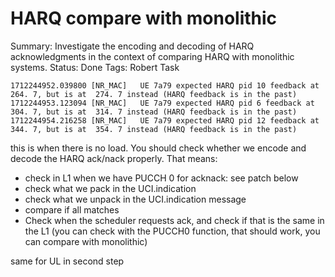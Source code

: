 # HARQ compare with monolithic

Summary: Investigate the encoding and decoding of HARQ acknowledgments in the context of comparing HARQ with monolithic systems.
Status: Done
Tags: Robert Task

```
1712244952.039800 [NR_MAC]   UE 7a79 expected HARQ pid 10 feedback at  264. 7, but is at  274. 7 instead (HARQ feedback is in the past)
1712244953.123094 [NR_MAC]   UE 7a79 expected HARQ pid 6 feedback at  304. 7, but is at  314. 7 instead (HARQ feedback is in the past)
1712244954.216258 [NR_MAC]   UE 7a79 expected HARQ pid 12 feedback at  344. 7, but is at  354. 7 instead (HARQ feedback is in the past)

```

this is when there is no load. You should check whether we encode and decode the HARQ ack/nack properly. That means:

- check in L1 when we have PUCCH 0 for acknack: see patch below
- check what we pack in the UCI.indication
- check what we unpack in the UCI.indication message
- compare if all matches
- Check when the scheduler requests ack, and check if that is the same in the L1 (you can check with the PUCCH0 function, that should work, you can compare with monolithic)

same for UL in second step